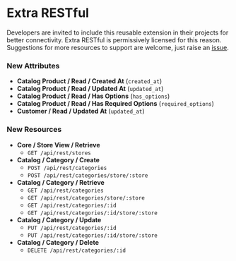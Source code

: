 # Extra RESTful

Developers are invited to include this reusable extension in their projects for better connectivity.
Extra RESTful is permissively licensed for this reason.
Suggestions for more resources to support are welcome,
just raise an [issue](https://github.com/clockworkgeek/Magento-Extra-RESTful/issues).

### New Attributes

- **Catalog Product / Read / Created At** (`created_at`)
- **Catalog Product / Read / Updated At** (`updated_at`)
- **Catalog Product / Read / Has Options** (`has_options`)
- **Catalog Product / Read / Has Required Options** (`required_options`)
- **Customer / Read / Updated At** (`updated_at`)

### New Resources

- **Core / Store View / Retrieve**
  - `GET /api/rest/stores`
- **Catalog / Category / Create**
  - `POST /api/rest/categories`
  - `POST /api/rest/categories/store/:store`
- **Catalog / Category / Retrieve**
  - `GET /api/rest/categories`
  - `GET /api/rest/categories/store/:store`
  - `GET /api/rest/categories/:id`
  - `GET /api/rest/categories/:id/store/:store`
- **Catalog / Category / Update**
  - `PUT /api/rest/categories/:id`
  - `PUT /api/rest/categories/:id/store/:store`
- **Catalog / Category / Delete**
  - `DELETE /api/rest/categories/:id`

